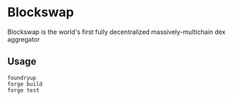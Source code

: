 # Blockswap
Blockswap is the world's first fully decentralized massively-multichain dex aggregator

## Usage
```
foundryup
forge build
forge test
```

